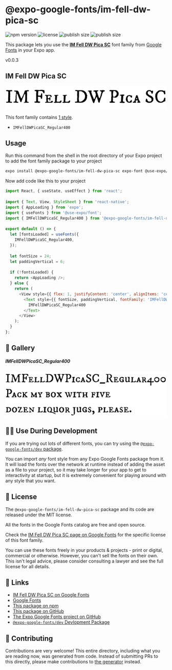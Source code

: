 # @expo-google-fonts/im-fell-dw-pica-sc

![npm version](https://flat.badgen.net/npm/v/@expo-google-fonts/im-fell-dw-pica-sc)
![license](https://flat.badgen.net/github/license/expo/google-fonts)
![publish size](https://flat.badgen.net/packagephobia/install/@expo-google-fonts/im-fell-dw-pica-sc)
![publish size](https://flat.badgen.net/packagephobia/publish/@expo-google-fonts/im-fell-dw-pica-sc)

This package lets you use the [**IM Fell DW Pica SC**](https://fonts.google.com/specimen/IM+Fell+DW+Pica+SC) font family from [Google Fonts](https://fonts.google.com/) in your Expo app.

v0.0.3

## IM Fell DW Pica SC

![IM Fell DW Pica SC](./font-family.png)

This font family contains [1 style](#-gallery).

- `IMFellDWPicaSC_Regular400`

## Usage

Run this command from the shell in the root directory of your Expo project to add the font family package to your project
```sh
expo install @expo-google-fonts/im-fell-dw-pica-sc expo-font @use-expo/font
```

Now add code like this to your project
```js
import React, { useState, useEffect } from 'react';

import { Text, View, StyleSheet } from 'react-native';
import { AppLoading } from 'expo';
import { useFonts } from '@use-expo/font';
import { IMFellDWPicaSC_Regular400 } from '@expo-google-fonts/im-fell-dw-pica-sc';

export default () => {
  let [fontsLoaded] = useFonts({
    IMFellDWPicaSC_Regular400,
  });

  let fontSize = 24;
  let paddingVertical = 6;

  if (!fontsLoaded) {
    return <AppLoading />;
  } else {
    return (
      <View style={{ flex: 1, justifyContent: 'center', alignItems: 'center' }}>
        <Text style={{ fontSize, paddingVertical, fontFamily: 'IMFellDWPicaSC_Regular400' }}>
          IMFellDWPicaSC_Regular400
        </Text>
      </View>
    );
  }
};

```

## 🔡 Gallery

##### IMFellDWPicaSC_Regular400
![IMFellDWPicaSC_Regular400](./6fb16b0108016bc27dd4f279a9d1e8247d0028f492cfca827753ea01a8423c83.ttf.png)


## 👩‍💻 Use During Development

If you are trying out lots of different fonts, you can try using the [`@expo-google-fonts/dev` package](https://github.com/expo/google-fonts/tree/master/font-packages/dev#readme).

You can import *any* font style from any Expo Google Fonts package from it. It will load the fonts
over the network at runtime instead of adding the asset as a file to your project, so it may take longer
for your app to get to interactivity at startup, but it is extremely convenient
for playing around with any style that you want.

## 📖 License

The `@expo-google-fonts/im-fell-dw-pica-sc` package and its code are released under the MIT license.

All the fonts in the Google Fonts catalog are free and open source.

Check the [IM Fell DW Pica SC page on Google Fonts](https://fonts.google.com/specimen/IM+Fell+DW+Pica+SC) for the specific license of this font family.

You can use these fonts freely in your products & projects - print or digital, commercial or otherwise. However, you can't sell the fonts on their own. This isn't legal advice, please consider consulting a lawyer and see the full license for all details.

## 🔗 Links

- [IM Fell DW Pica SC on Google Fonts](https://fonts.google.com/specimen/IM+Fell+DW+Pica+SC)
- [Google Fonts](https://fonts.google.com/)
- [This package on npm](https://www.npmjs.com/package/@expo-google-fonts/im-fell-dw-pica-sc)
- [This package on GitHub](https://github.com/expo/google-fonts/tree/master/font-packages/im-fell-dw-pica-sc)
- [The Expo Google Fonts project on GitHub](https://github.com/expo/google-fonts)
- [`@expo-google-fonts/dev` Devlopment Package](https://github.com/expo/google-fonts/tree/master/font-packages/dev)


## 🤝 Contributing

Contributions are very welcome! This entire directory, including what you are reading now, was generated from code. Instead of submitting PRs to this directly, please make contributions to [the generator](https://github.com/expo/google-fonts/tree/master/packages/generator) instead.
